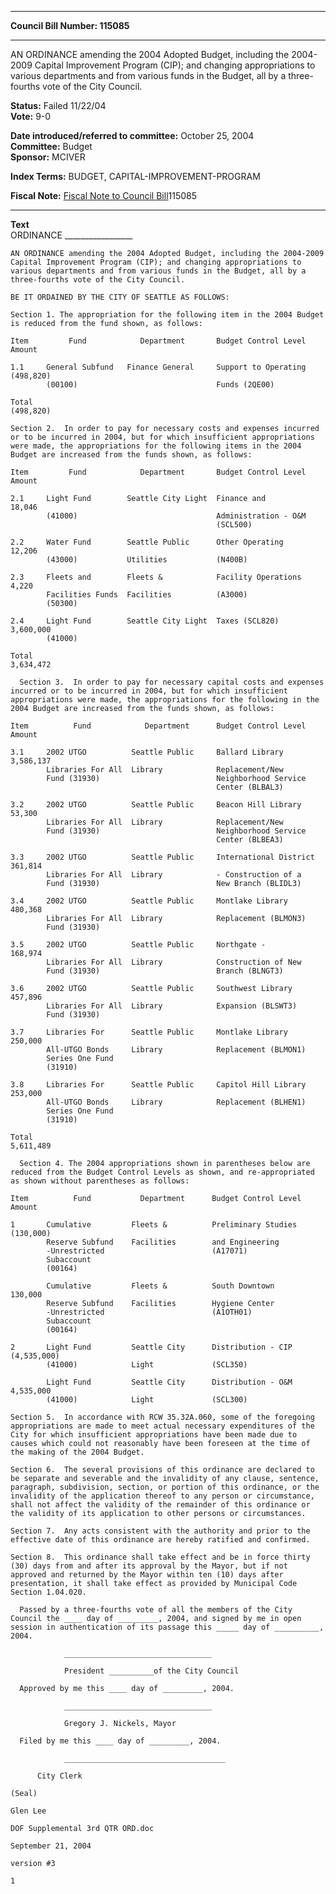 * * * * *  
  
**Council Bill Number: [](#h0)[](#h2)115085**  
  
* * * * *  
  
AN ORDINANCE amending the 2004 Adopted Budget, including the 2004-2009 Capital Improvement Program (CIP); and changing appropriations to various departments and from various funds in the Budget, all by a three-fourths vote of the City Council.  
  
**Status:** Failed 11/22/04   
**Vote:** 9-0   
  
**Date introduced/referred to committee:** October 25, 2004   
**Committee:** Budget   
**Sponsor:** MCIVER   
  
**Index Terms:** BUDGET, CAPITAL-IMPROVEMENT-PROGRAM  
  
**Fiscal Note:** [Fiscal Note to Council Bill](http://clerk.seattle.gov/~public/fnote/115085.htm)[](#h1)[](#h3)115085  
  
* * * * *  
  
**Text**  
    ORDINANCE _________________  
  
    AN ORDINANCE amending the 2004 Adopted Budget, including the 2004-2009  
    Capital Improvement Program (CIP); and changing appropriations to  
    various departments and from various funds in the Budget, all by a  
    three-fourths vote of the City Council.  
  
    BE IT ORDAINED BY THE CITY OF SEATTLE AS FOLLOWS:  
  
    Section 1. The appropriation for the following item in the 2004 Budget  
    is reduced from the fund shown, as follows:  
  
    Item         Fund            Department       Budget Control Level      Amount  
  
    1.1     General Subfund   Finance General     Support to Operating       (498,820)  
            (00100)                               Funds (2QE00)  
  
    Total                                                            (498,820)  
  
    Section 2.  In order to pay for necessary costs and expenses incurred  
    or to be incurred in 2004, but for which insufficient appropriations  
    were made, the appropriations for the following items in the 2004  
    Budget are increased from the funds shown, as follows:  
  
    Item         Fund            Department       Budget Control Level      Amount  
  
    2.1     Light Fund        Seattle City Light  Finance and                   18,046  
            (41000)                               Administration - O&M  
                                                  (SCL500)  
  
    2.2     Water Fund        Seattle Public      Other Operating               12,206  
            (43000)           Utilities           (N400B)  
  
    2.3     Fleets and        Fleets &            Facility Operations            4,220  
            Facilities Funds  Facilities          (A3000)  
            (50300)  
  
    2.4     Light Fund        Seattle City Light  Taxes (SCL820)             3,600,000  
            (41000)  
  
    Total                                                            3,634,472  
  
      Section 3.  In order to pay for necessary capital costs and expenses  
    incurred or to be incurred in 2004, but for which insufficient  
    appropriations were made, the appropriations for the following in the  
    2004 Budget are increased from the funds shown, as follows:  
  
    Item          Fund            Department      Budget Control Level      Amount  
  
    3.1     2002 UTGO          Seattle Public     Ballard Library            3,586,137  
            Libraries For All  Library            Replacement/New  
            Fund (31930)                          Neighborhood Service  
                                                  Center (BLBAL3)  
  
    3.2     2002 UTGO          Seattle Public     Beacon Hill Library           53,300  
            Libraries For All  Library            Replacement/New  
            Fund (31930)                          Neighborhood Service  
                                                  Center (BLBEA3)  
  
    3.3     2002 UTGO          Seattle Public     International District       361,814  
            Libraries For All  Library            - Construction of a  
            Fund (31930)                          New Branch (BLIDL3)  
  
    3.4     2002 UTGO          Seattle Public     Montlake Library             480,368  
            Libraries For All  Library            Replacement (BLMON3)  
            Fund (31930)  
  
    3.5     2002 UTGO          Seattle Public     Northgate -                  168,974  
            Libraries For All  Library            Construction of New  
            Fund (31930)                          Branch (BLNGT3)  
  
    3.6     2002 UTGO          Seattle Public     Southwest Library            457,896  
            Libraries For All  Library            Expansion (BLSWT3)  
            Fund (31930)  
  
    3.7     Libraries For      Seattle Public     Montlake Library             250,000  
            All-UTGO Bonds     Library            Replacement (BLMON1)  
            Series One Fund  
            (31910)  
  
    3.8     Libraries For      Seattle Public     Capitol Hill Library         253,000  
            All-UTGO Bonds     Library            Replacement (BLHEN1)  
            Series One Fund  
            (31910)  
  
    Total                                                            5,611,489  
  
      Section 4. The 2004 appropriations shown in parentheses below are  
    reduced from the Budget Control Levels as shown, and re-appropriated  
    as shown without parentheses as follows:  
  
    Item          Fund           Department      Budget Control Level      Amount  
  
    1       Cumulative         Fleets &          Preliminary Studies         (130,000)  
            Reserve Subfund    Facilities        and Engineering  
            -Unrestricted                        (A17071)  
            Subaccount  
            (00164)  
  
            Cumulative         Fleets &          South Downtown                130,000  
            Reserve Subfund    Facilities        Hygiene Center  
            -Unrestricted                        (A1OTH01)  
            Subaccount  
            (00164)  
  
    2       Light Fund         Seattle City      Distribution - CIP        (4,535,000)  
            (41000)            Light             (SCL350)  
  
            Light Fund         Seattle City      Distribution - O&M          4,535,000  
            (41000)            Light             (SCL300)  
  
    Section 5.  In accordance with RCW 35.32A.060, some of the foregoing  
    appropriations are made to meet actual necessary expenditures of the  
    City for which insufficient appropriations have been made due to  
    causes which could not reasonably have been foreseen at the time of  
    the making of the 2004 Budget.  
  
    Section 6.  The several provisions of this ordinance are declared to  
    be separate and severable and the invalidity of any clause, sentence,  
    paragraph, subdivision, section, or portion of this ordinance, or the  
    invalidity of the application thereof to any person or circumstance,  
    shall not affect the validity of the remainder of this ordinance or  
    the validity of its application to other persons or circumstances.  
  
    Section 7.  Any acts consistent with the authority and prior to the  
    effective date of this ordinance are hereby ratified and confirmed.  
  
    Section 8.  This ordinance shall take effect and be in force thirty  
    (30) days from and after its approval by the Mayor, but if not  
    approved and returned by the Mayor within ten (10) days after  
    presentation, it shall take effect as provided by Municipal Code  
    Section 1.04.020.  
  
      Passed by a three-fourths vote of all the members of the City  
    Council the ____ day of _________, 2004, and signed by me in open  
    session in authentication of its passage this _____ day of __________,  
    2004.  
  
                _________________________________  
  
                President __________of the City Council  
  
      Approved by me this ____ day of _________, 2004.  
  
                _________________________________  
  
                Gregory J. Nickels, Mayor  
  
      Filed by me this ____ day of _________, 2004.  
  
                ____________________________________  
  
          City Clerk  
  
    (Seal)  
  
    Glen Lee  
  
    DOF Supplemental 3rd QTR ORD.doc  
  
    September 21, 2004  
  
    version #3  
  
    1  
